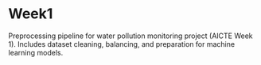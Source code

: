 # Week1
Preprocessing pipeline for water pollution monitoring project (AICTE Week 1). Includes dataset cleaning, balancing, and preparation for machine learning models.
